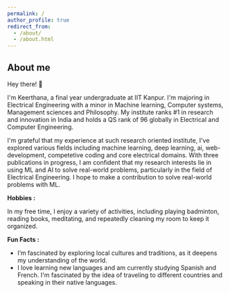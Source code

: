 ```yaml
---
permalink: /
author_profile: true
redirect_from: 
  - /about/
  - /about.html
---
```

## About me

Hey there! 👋

I'm Keerthana, a final year undergraduate at IIT Kanpur. I'm majoring in Electrical Engineering with a minor in Machine learning, Computer systems, Management sciences and Philosophy. My institute ranks #1 in research and innovation in India and holds a QS rank of 96 globally in Electrical and Computer Engineering.

I'm grateful that my experience at such research oriented institute, I've explored various fields including machine learning, deep learning, ai, web-development, competetive coding and core electrical domains. With three publications in progress, I am confident that my research interests lie in using ML and AI to solve real-world problems, particularly in the field of Electrical Engineering. I hope to make a contribution to solve real-world problems with ML.

**Hobbies :** 

In my free time, I enjoy a variety of activities, including playing badminton, reading books, meditating, and repeatedly cleaning my room to keep it organized.

**Fun Facts :**  

- I’m fascinated by exploring local cultures and traditions, as it deepens my understanding of the world.
- I love learning new languages and am currently studying Spanish and French. I'm fascinated by the idea of traveling to different countries and speaking in their native languages.
